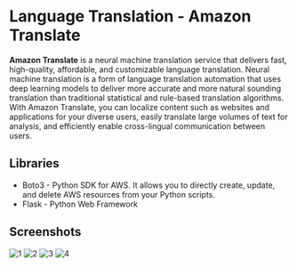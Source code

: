 # Language Translation - Amazon Translate
<b>Amazon Translate</b> is a neural machine translation service that delivers fast, high-quality, affordable, and customizable language translation. Neural machine translation is a form of language translation automation that uses deep learning models to deliver more accurate and more natural sounding translation than traditional statistical and rule-based translation algorithms.<br>
With Amazon Translate, you can localize content such as websites and applications for your diverse users, easily translate large volumes of text for analysis, and efficiently enable cross-lingual communication between users.

## Libraries
* Boto3 - Python SDK for AWS. It allows you to directly create, update, and delete AWS resources from your Python scripts.
* Flask - Python Web Framework

## Screenshots

![1](https://user-images.githubusercontent.com/67990422/139516882-b80318e7-342a-4273-a3aa-9cb271fe32e7.PNG)
![2](https://user-images.githubusercontent.com/67990422/139516887-86cfe8e2-9181-4185-a7b0-2d4c5fbf466c.PNG)
![3](https://user-images.githubusercontent.com/67990422/139516889-90f374fe-9d7b-4ac3-897a-e280718f304c.PNG)
![4](https://user-images.githubusercontent.com/67990422/139516895-6e02ecb8-156a-450d-9e82-8dd0b9929a83.PNG)




